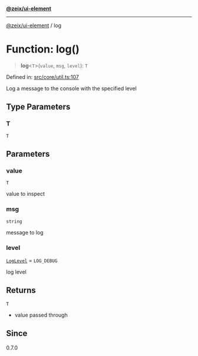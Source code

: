 [**@zeix/ui-element**](../README.md)

***

[@zeix/ui-element](../globals.md) / log

# Function: log()

> **log**\<`T`\>(`value`, `msg`, `level`): `T`

Defined in: [src/core/util.ts:107](https://github.com/zeixcom/ui-element/blob/0b9c1517fa2a3615fdcca3ecc679ebb5c5c255e7/src/core/util.ts#L107)

Log a message to the console with the specified level

## Type Parameters

### T

`T`

## Parameters

### value

`T`

value to inspect

### msg

`string`

message to log

### level

[`LogLevel`](../type-aliases/LogLevel.md) = `LOG_DEBUG`

log level

## Returns

`T`

- value passed through

## Since

0.7.0
